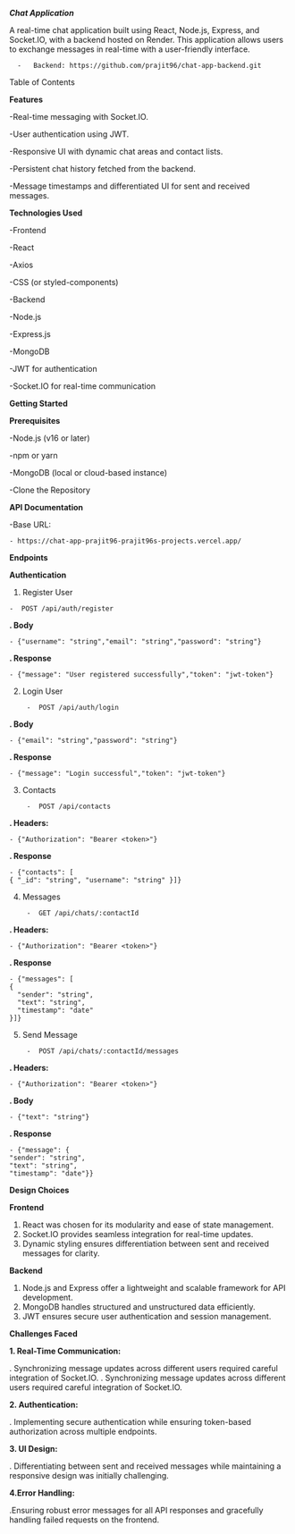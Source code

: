 ***Chat Application***

A real-time chat application built using React, Node.js, Express, and Socket.IO, with a backend hosted on Render. This application allows users to exchange messages in real-time with a user-friendly interface.

      -   Backend: https://github.com/prajit96/chat-app-backend.git

Table of Contents

**Features**
   
   -Real-time messaging with Socket.IO.
   
   -User authentication using JWT.
   
   -Responsive UI with dynamic chat areas and contact lists.
   
   -Persistent chat history fetched from the backend.
   
   -Message timestamps and differentiated UI for sent and received messages.


**Technologies Used**

  -Frontend
  
  -React
  
  -Axios
  
  -CSS (or styled-components)

  -Backend
  
  -Node.js
  
  -Express.js
  
  -MongoDB
  
  -JWT for authentication

  -Socket.IO for real-time communication

**Getting Started**

  **Prerequisites**
  
  -Node.js (v16 or later)
  
  -npm or yarn
  
  -MongoDB (local or cloud-based instance)
  
  -Clone the Repository
  
  
**API Documentation**

  -Base URL:

    - https://chat-app-prajit96-prajit96s-projects.vercel.app/

  **Endpoints**
  
  **Authentication**
  
  1. Register User

    -  POST /api/auth/register

  **. Body** 
    
    - {"username": "string","email": "string","password": "string"}

  **. Response** 
    
    - {"message": "User registered successfully","token": "jwt-token"}

  
2. Login User

        -  POST /api/auth/login

  **. Body** 
    
    - {"email": "string","password": "string"}


  **. Response** 
    
    - {"message": "Login successful","token": "jwt-token"}

3. Contacts

        -  POST /api/contacts

  **. Headers:** 
    
    - {"Authorization": "Bearer <token>"}



  **. Response** 
    
    - {"contacts": [
    { "_id": "string", "username": "string" }]}

4. Messages

        -  GET /api/chats/:contactId

  **. Headers:** 
    
    - {"Authorization": "Bearer <token>"}


  **. Response** 
    
    - {"messages": [
    {
      "sender": "string",
      "text": "string",
      "timestamp": "date"
    }]}

5. Send Message

        -  POST /api/chats/:contactId/messages

  **. Headers:** 
    
    - {"Authorization": "Bearer <token>"}

  **. Body** 
    
    - {"text": "string"}


  **. Response** 
    
    - {"message": {
    "sender": "string",
    "text": "string",
    "timestamp": "date"}}

  **Design Choices**
  
  **Frontend**

  1. React was chosen for its modularity and ease of state management.
  2. Socket.IO provides seamless integration for real-time updates.
  3. Dynamic styling ensures differentiation between sent and received messages for clarity.
    
  **Backend**

  1. Node.js and Express offer a lightweight and scalable framework for API development.
  2. MongoDB handles structured and unstructured data efficiently.
  3. JWT ensures secure user authentication and session management.

  **Challenges Faced**
  
  **1. Real-Time Communication:**
  
  . Synchronizing message updates across different users required careful integration of Socket.IO.
  . Synchronizing message updates across different users required careful integration of Socket.IO.

  **2. Authentication:**

  . Implementing secure authentication while ensuring token-based authorization across multiple endpoints.

  **3. UI Design:**

  . Differentiating between sent and received messages while maintaining a responsive design was initially challenging.
  
  **4.Error Handling:**

  .Ensuring robust error messages for all API responses and gracefully handling failed requests on the frontend.
